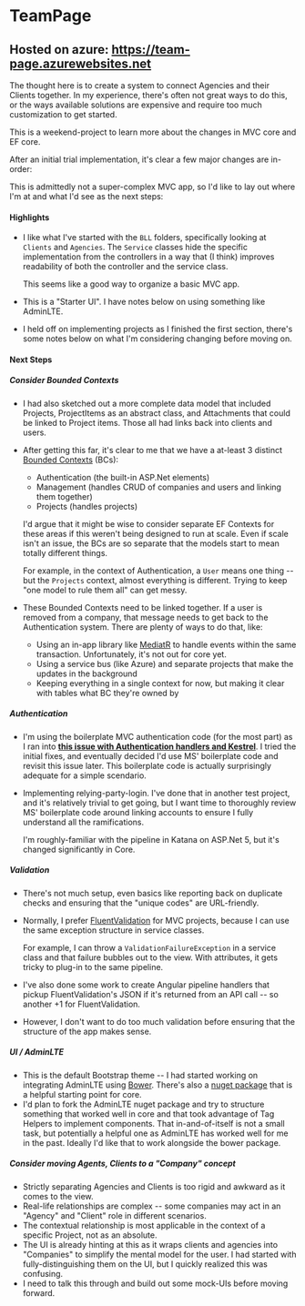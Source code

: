 # TeamPage

## Hosted on azure: https://team-page.azurewebsites.net

The thought here is to create a system to connect Agencies and their Clients together. In my experience, there's often not great ways to do this, or the ways available solutions are expensive and require too much customization to get started.

This is a weekend-project to learn more about the changes in MVC core and EF core.

After an initial trial implementation, it's clear a few major changes are in-order:

This is admittedly not a super-complex MVC app, so I'd like to lay out where I'm at and what I'd see as the next steps:

#### Highlights

- I like what I've started with the `BLL` folders, specifically looking at `Clients` and `Agencies`. The `Service` classes hide the specific implementation from the controllers in a way that (I think) improves readability of both the controller and the service class.

	This seems like a good way to organize a basic MVC app.

- This is a "Starter UI". I have notes below on using something like AdminLTE.

- I held off on implementing projects as I finished the first section, there's some notes below on what I'm considering changing before moving on.

#### Next Steps

##### Consider Bounded Contexts
- I had also sketched out a more complete data model that included Projects, ProjectItems as an abstract class, and Attachments that could be linked to Project items. Those all had links back into clients and users.

- After getting this far, it's clear to me that we have a at-least 3 distinct [Bounded Contexts](https://martinfowler.com/bliki/BoundedContext.html) (BCs):

	- Authentication (the built-in ASP.Net elements)
    - Management (handles CRUD of companies and users and linking them together)
    - Projects (handles projects)

	I'd argue that it might be wise to consider separate EF Contexts for these areas if this weren't being designed to run at scale.  Even if scale isn't an issue, the BCs are so separate that the models start to mean totally different things. 

	For example, in the context of Authentication, a `User` means one thing -- but the `Projects` context, almost everything is different. Trying to keep "one model to rule them all" can get messy.

- These Bounded Contexts need to be linked together. If a user is removed from a company, that message needs to get back to the Authentication system.  There are plenty of ways to do that, like:

	- Using an in-app library like [MediatR](https://github.com/jbogard/MediatR) to handle events within the same transaction. Unfortunately, it's not out for core yet.
    - Using a service bus (like Azure) and separate projects that make the updates in the background
	- Keeping everything in a single context for now, but making it clear with tables what BC they're owned by

##### Authentication

- I'm using the boilerplate MVC authentication code (for the most part) as I ran into **[this issue with Authentication handlers and Kestrel](https://github.com/aspnet/Security/issues/967)**. I tried the initial fixes, and eventually decided I'd use MS' boilerplate code and revisit this issue later. This boilerplate code is actually surprisingly adequate for a simple scendario.

- Implementing relying-party-login. I've done that in another test project, and it's relatively trivial to get going, but I want time to thoroughly review MS' boilerplate code around linking accounts to ensure I fully understand all the ramifications.

	I'm roughly-familiar with the pipeline in Katana on ASP.Net 5, but it's changed significantly in Core.
  
##### Validation

- There's not much setup, even basics like reporting back on duplicate checks and ensuring that the "unique codes" are URL-friendly.
- Normally, I prefer [FluentValidation](https://github.com/JeremySkinner/FluentValidation) for MVC projects, because I can use the same exception structure in service classes. 

	For example, I can throw a `ValidationFailureException` in a service class and that failure bubbles out to the view. With attributes, it gets tricky to plug-in to the same pipeline. 

- I've also done some work to create Angular pipeline handlers that pickup FluentValidation's JSON if it's returned from an API call -- so another +1 for FluentValidation.
- However, I don't want to do too much validation before ensuring that the structure of the app makes sense.

##### UI / AdminLTE

- This is the default Bootstrap theme -- I had started working on integrating AdminLTE using [Bower](https://github.com/almasaeed2010/AdminLTE). There's also a [nuget package](https://github.com/eralston/AdminLteMvc) that is a helpful starting point for core.
- I'd plan to fork the AdminLTE nuget package and try to structure something that worked well in core and that took advantage of Tag Helpers to implement components. That in-and-of-itself is not a small task, but potentially a helpful one as AdminLTE has worked well for me in the past. Ideally I'd like that to work alongside the bower package.



##### Consider moving Agents, Clients to a "Company" concept

- Strictly separating Agencies and Clients is too rigid and awkward as it comes to the view.
- Real-life relationships are complex -- some companies may act in an "Agency" and "Client" role in different scenarios.
- The contextual relationship is most applicable in the context of a specific Project, not as an absolute.
- The UI is already hinting at this as it wraps clients and agencies into "Companies" to simplify the mental model for the user. I had started with fully-distinguishing them on the UI, but I quickly realized this was confusing.
- I need to talk this through and build out some mock-UIs before moving forward.




